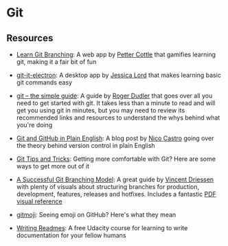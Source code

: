 # Git

## Resources

* [Learn Git Branching](http://learngitbranching.js.org/): A web app by [Petter Cottle](https://github.com/pcottle) that gamifies learning git, making it a fair bit of fun
* [git-it-electron](https://github.com/jlord/git-it-electron): A desktop app by [Jessica Lord](https://github.com/jlord) that makes learning basic git commands easy
* [git – the simple guide](http://rogerdudler.github.io/git-guide/): A guide by [Roger Dudler](https://github.com/rogerdudler) that goes over all you need to get started with git. It takes less than a minute to read and will get you using git in minutes, but you may need to review its recommended links and resources to understand the whys behind what you're doing

* [Git and GitHub in Plain English](https://blog.red-badger.com/blog/2016/11/29/gitgithub-in-plain-english): A blog post by [Nico Castro](https://twitter.com/nicollecastrog) going over the theory behind version control in plain English

* [Git Tips and Tricks](https://about.gitlab.com/2016/12/08/git-tips-and-tricks/): Getting more comfortable with Git? Here are some ways to get more out of it

* [A Successful Git Branching Model](http://nvie.com/posts/a-successful-git-branching-model/): A great guide by [Vincent Driessen](http://nvie.com/about/) with plenty of visuals about structuring branches for production, development, features, releases and hotfixes. Includes a fantastic [PDF visual reference](http://nvie.com/files/Git-branching-model.pdf)

* [gitmoji](https://gitmoji.carloscuesta.me/): Seeing emoji on GitHub? Here's what they mean

* [Writing Readmes](https://www.udacity.com/course/writing-readmes--ud777): A free Udacity course for learning to write documentation for your fellow humans



